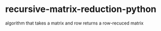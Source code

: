 # recursive-matrix-reduction-python
algorithm that takes a matrix and row returns a row-recuced matrix
